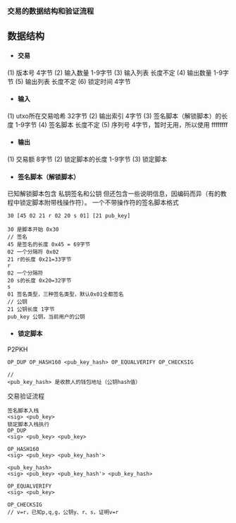 ### **交易的数据结构和验证流程**



## 数据结构

+ #### 交易

(1) 版本号 4字节 
(2) 输入数量 1-9字节 
(3) 输入列表 长度不定 
(4) 输出数量 1-9字节 
(5) 输出列表 长度不定 
(6) 锁定时间 4字节 

+ #### 输入
(1) utxo所在交易哈希 32字节 
(2) 输出索引 4字节 
(3) 签名脚本（解锁脚本）的长度  1-9字节 
(4) 签名脚本 长度不定 
(5) 序列号 4字节，暂时无用，所以使用 ffffffff 

+ #### 输出

(1) 交易额 8字节 
(2) 锁定脚本的长度 1-9字节 
(3) 锁定脚本 

+ #### 签名脚本（解锁脚本）

已知解锁脚本包含 私钥签名和公钥 
但还包含一些说明信息，因编码而异（有的教程中锁定脚本附带栈操作符）。 
一个不带操作符的签名脚本格式 

```
30 [45 02 21 r 02 20 s 01] [21 pub_key]

30 是脚本开始 0x30
// 签名
45 是签名的长度 0x45 = 69字节
02 一个分隔符 0x02
21 r的长度 0x21=33字节
r    
02 一个分隔符
20 s的长度 0x20=32字节
s
01 签名类型，三种签名类型，默认0x01全都签名
// 公钥
21 公钥长度 1字节
pub_key 公钥，当前用户的公钥
```

+ #### 锁定脚本

P2PKH 

```
OP_DUP OP_HASH160 <pub_key_hash> OP_EQUALVERIFY OP_CHECKSIG

//
<pub_key_hash> 是收款人的钱包地址（公钥hash值）
```

交易验证流程 

```
签名脚本入栈
<sig> <pub_key>
锁定脚本入栈执行
OP_DUP
<sig> <pub_key> <pub_key> 

OP_HASH160
<sig> <pub_key> <pub_key_hash'> 

<pub_key_hash>
<sig> <pub_key> <pub_key_hash'> <pub_key_hash>

OP_EQUALVERIFY
<sig> <pub_key>

OP_CHECKSIG
// v=r，已知p,q,g，公钥y、r、s，证明v=r
```


